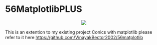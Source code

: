 # 56MatplotlibPLUS
<div align = "center">
  <img align="center" src= "https://github.com/VinayakBector2002/VinayakBector2002/blob/master/Vlogo.jpg" />
</div>

This is an extention to my existing project Conics with matplotlib
please refer to it here
https://github.com/VinayakBector2002/56matplotlib
